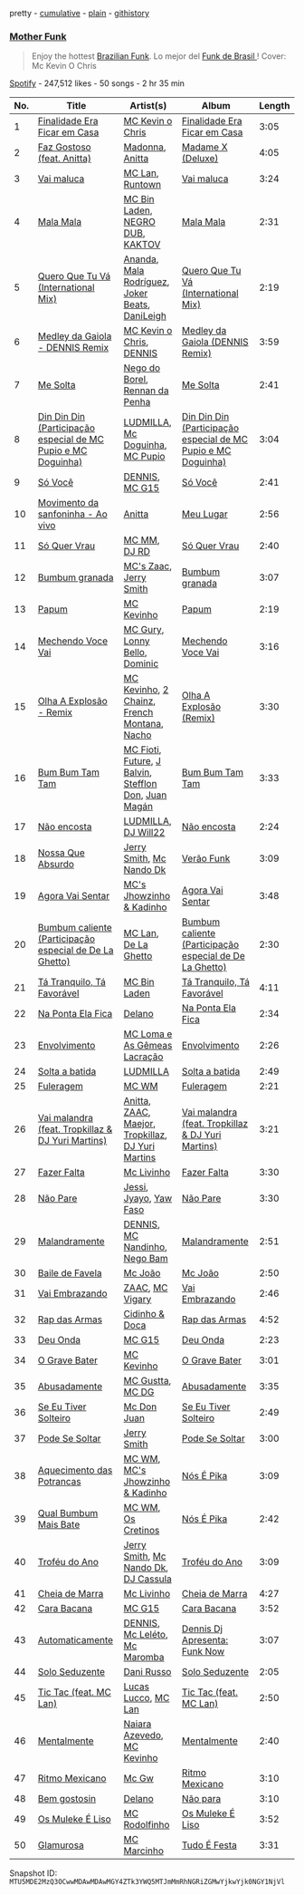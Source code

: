pretty - [cumulative](/playlists/cumulative/37i9dQZF1DXcyPBAlQvdpJ.md) - [plain](/playlists/plain/37i9dQZF1DXcyPBAlQvdpJ) - [githistory](https://github.githistory.xyz/mackorone/spotify-playlist-archive/blob/main/playlists/plain/37i9dQZF1DXcyPBAlQvdpJ)

### [Mother Funk](https://open.spotify.com/playlist/37i9dQZF1DXcyPBAlQvdpJ)

> Enjoy the hottest <a href="spotify:genre:funkbrazil">Brazilian Funk</a>\. Lo mejor del <a href="spotify:genre:funkbrazil">Funk de Brasil </a>! Cover: Mc Kevin O Chris

[Spotify](https://open.spotify.com/user/spotify) - 247,512 likes - 50 songs - 2 hr 35 min

| No. | Title | Artist(s) | Album | Length |
|---|---|---|---|---|
| 1 | [Finalidade Era Ficar em Casa](https://open.spotify.com/track/2Y73798F4zbbbvKT02fbtE) | [MC Kevin o Chris](https://open.spotify.com/artist/2UMj7NCbuqy1yUZmiSYGjJ) | [Finalidade Era Ficar em Casa](https://open.spotify.com/album/2Fm7ad2tXYu5LHKePgBLcP) | 3:05 |
| 2 | [Faz Gostoso \(feat\. Anitta\)](https://open.spotify.com/track/2SC14LGDbRWRlyLg9Wupa0) | [Madonna](https://open.spotify.com/artist/6tbjWDEIzxoDsBA1FuhfPW), [Anitta](https://open.spotify.com/artist/7FNnA9vBm6EKceENgCGRMb) | [Madame X \(Deluxe\)](https://open.spotify.com/album/1G2YEQPXaOj1JZwa3ZiGe8) | 4:05 |
| 3 | [Vai maluca](https://open.spotify.com/track/6yKUGTJaTcakKzeCQVnque) | [MC Lan](https://open.spotify.com/artist/4mb1xtQVGSK5dh8AbtwBiR), [Runtown](https://open.spotify.com/artist/6mMtnxEQkYoY5FfJIQ9Rhb) | [Vai maluca](https://open.spotify.com/album/5RjbKnAzSU2E3KSRGMZaxB) | 3:24 |
| 4 | [Mala Mala](https://open.spotify.com/track/2aFz1gShBOkqHCySK1NaNU) | [MC Bin Laden](https://open.spotify.com/artist/2PC0CLpUsoEQPNIZKg2ZX0), [NEGRO DUB](https://open.spotify.com/artist/65VS702SIPGgTpWgTQupMA), [KAKTOV](https://open.spotify.com/artist/4G8DaRnN7oPFkEJXwX2i94) | [Mala Mala](https://open.spotify.com/album/6w4wzUOyodLw8lEDgxipvI) | 2:31 |
| 5 | [Quero Que Tu Vá \(International Mix\)](https://open.spotify.com/track/0PrEC7N82UwV79gg0mXPMX) | [Ananda](https://open.spotify.com/artist/3ocjm34azq21UtebolrtKj), [Mala Rodríguez](https://open.spotify.com/artist/3Ces1OJeGOVGcUB0wPaPXJ), [Joker Beats](https://open.spotify.com/artist/7tsmrNpbLkT4xL1nzRLpCu), [DaniLeigh](https://open.spotify.com/artist/0XIKGBo9PnK1ApI5tZA60d) | [Quero Que Tu Vá \(International Mix\)](https://open.spotify.com/album/5NYFSmcnoYZIN74UwObK2i) | 2:19 |
| 6 | [Medley da Gaiola \- DENNIS Remix](https://open.spotify.com/track/7rLegaz7zKB6EtDNzcslKE) | [MC Kevin o Chris](https://open.spotify.com/artist/2UMj7NCbuqy1yUZmiSYGjJ), [DENNIS](https://open.spotify.com/artist/6xlRSRMLgZbsSNd0BMobwy) | [Medley da Gaiola \(DENNIS Remix\)](https://open.spotify.com/album/4w2mFsi8WKeGFklMhyipnb) | 3:59 |
| 7 | [Me Solta](https://open.spotify.com/track/5nqehpNGoRAz4wUFK3wT9k) | [Nego do Borel](https://open.spotify.com/artist/1B0Rp4SWGnFgGCPU5Pju6E), [Rennan da Penha](https://open.spotify.com/artist/7ecRwFks8F2vYad383BkKf) | [Me Solta](https://open.spotify.com/album/79k345pMXsXXi6doexvmFx) | 2:41 |
| 8 | [Din Din Din \(Participação especial de MC Pupio e MC Doguinha\)](https://open.spotify.com/track/78Q2gghkt8iLJ7J0Uc4QYb) | [LUDMILLA](https://open.spotify.com/artist/3CDoRporvSjdzTrm99a3gi), [Mc Doguinha](https://open.spotify.com/artist/6GX3y0u61X0EHZZogsQFbL), [MC Pupio](https://open.spotify.com/artist/0n9VWli2NkR8OqJS4dXTqw) | [Din Din Din \(Participação especial de MC Pupio e MC Doguinha\)](https://open.spotify.com/album/6laRHX70QNe2Wt3iWkc8wK) | 3:04 |
| 9 | [Só Você](https://open.spotify.com/track/4xc6RrWzEOdprPqYn9Cyen) | [DENNIS](https://open.spotify.com/artist/6xlRSRMLgZbsSNd0BMobwy), [MC G15](https://open.spotify.com/artist/3Nipsl6GVwwGyeAk0J29C6) | [Só Você](https://open.spotify.com/album/5HkCmKyKVNRpNspP9vM7de) | 2:41 |
| 10 | [Movimento da sanfoninha \- Ao vivo](https://open.spotify.com/track/2loApP0kPaim0BTDVP9F26) | [Anitta](https://open.spotify.com/artist/7FNnA9vBm6EKceENgCGRMb) | [Meu Lugar](https://open.spotify.com/album/1irawiP1fDHeb7hUNf9wxN) | 2:56 |
| 11 | [Só Quer Vrau](https://open.spotify.com/track/0DbNuTBlJ5ixoDdHZ523DT) | [MC MM](https://open.spotify.com/artist/3a5ydeAaojKa3CHWe5PVWK), [DJ RD](https://open.spotify.com/artist/0tvACMjTDrW7HCo4F2wiIb) | [Só Quer Vrau](https://open.spotify.com/album/3A3GhqfZV2xJ7qXOox8a1C) | 2:40 |
| 12 | [Bumbum granada](https://open.spotify.com/track/4SdTyIjA6FuADAN9W8sZjq) | [MC's Zaac](https://open.spotify.com/artist/13ySOy7rghkjVk5f5ChBW8), [Jerry Smith](https://open.spotify.com/artist/6OpOg5HVCc8xVf7OVrd5Fk) | [Bumbum granada](https://open.spotify.com/album/6g5NSnoGpHQ7pGA0pANEBV) | 3:07 |
| 13 | [Papum](https://open.spotify.com/track/0meYgE9n532T2GxRIQ4FFg) | [MC Kevinho](https://open.spotify.com/artist/1mXAhKnZEdF6rotyyd4GBi) | [Papum](https://open.spotify.com/album/3tFMDqGswZfRy3RX4Ek1bQ) | 2:19 |
| 14 | [Mechendo Voce Vai](https://open.spotify.com/track/6WOHqlRNvyvTIYWGTgKxPZ) | [MC Gury](https://open.spotify.com/artist/6fOyYqdh6p0ZWLs9zUDoyt), [Lonny Bello](https://open.spotify.com/artist/5Dm6nzgflFsiqwJraFSVQc), [Dominic](https://open.spotify.com/artist/7nY8uiLDsKXZMR8hVRjiZx) | [Mechendo Voce Vai](https://open.spotify.com/album/0FfgTedsNzwUksBwaFVF8J) | 3:16 |
| 15 | [Olha A Explosão \- Remix](https://open.spotify.com/track/5RBW30fFFVav2n0IqFj0fY) | [MC Kevinho](https://open.spotify.com/artist/1mXAhKnZEdF6rotyyd4GBi), [2 Chainz](https://open.spotify.com/artist/17lzZA2AlOHwCwFALHttmp), [French Montana](https://open.spotify.com/artist/6vXTefBL93Dj5IqAWq6OTv), [Nacho](https://open.spotify.com/artist/2ayNSoKPCRAfjp6hQ76hRu) | [Olha A Explosão \(Remix\)](https://open.spotify.com/album/69krsAEiMZ6nClROTNExfp) | 3:30 |
| 16 | [Bum Bum Tam Tam](https://open.spotify.com/track/6k2900NjJeVqZM55G3Danu) | [MC Fioti](https://open.spotify.com/artist/2W6kbe0nm96COrHzNmfLLd), [Future](https://open.spotify.com/artist/1RyvyyTE3xzB2ZywiAwp0i), [J Balvin](https://open.spotify.com/artist/1vyhD5VmyZ7KMfW5gqLgo5), [Stefflon Don](https://open.spotify.com/artist/2ExGrw6XpbtUAJHTLtUXUD), [Juan Magán](https://open.spotify.com/artist/1ackd5XprZEkH3McKbQD51) | [Bum Bum Tam Tam](https://open.spotify.com/album/1E6aIrYOcysBusmGfm2Pcm) | 3:33 |
| 17 | [Não encosta](https://open.spotify.com/track/3TLik0AUo5Ri65DFrEivd4) | [LUDMILLA](https://open.spotify.com/artist/3CDoRporvSjdzTrm99a3gi), [DJ Will22](https://open.spotify.com/artist/4WrL8YBVkibeodZIhBLjsn) | [Não encosta](https://open.spotify.com/album/0FVXKp0wuQJikYk6qg1cW3) | 2:24 |
| 18 | [Nossa Que Absurdo](https://open.spotify.com/track/1At2QJVYJwCGqKYeLLzjTH) | [Jerry Smith](https://open.spotify.com/artist/6OpOg5HVCc8xVf7OVrd5Fk), [Mc Nando Dk](https://open.spotify.com/artist/3lX6w0gmtgVeijiFxNz5O7) | [Verão Funk](https://open.spotify.com/album/3h7l0J9xaiY4aMOd4yS6E0) | 3:09 |
| 19 | [Agora Vai Sentar](https://open.spotify.com/track/0pDaqgIForVNO4jrtTxcWT) | [MC's Jhowzinho & Kadinho](https://open.spotify.com/artist/2Q4r4Epfaaho06ONTHx7OS) | [Agora Vai Sentar](https://open.spotify.com/album/39HSKuqaxE7NH3ZeJoKqdh) | 3:48 |
| 20 | [Bumbum caliente \(Participação especial de De La Ghetto\)](https://open.spotify.com/track/2WXpTKDvFRRAKKwaNbT6OW) | [MC Lan](https://open.spotify.com/artist/4mb1xtQVGSK5dh8AbtwBiR), [De La Ghetto](https://open.spotify.com/artist/3EiLUeyEcA6fbRPSHkG5kb) | [Bumbum caliente \(Participação especial de De La Ghetto\)](https://open.spotify.com/album/6D1FwIdsvzNSEKtOXKzTTU) | 2:30 |
| 21 | [Tá Tranquilo, Tá Favorável](https://open.spotify.com/track/1Wsyt5It2PYnht0aDYcNyR) | [MC Bin Laden](https://open.spotify.com/artist/2PC0CLpUsoEQPNIZKg2ZX0) | [Tá Tranquilo, Tá Favorável](https://open.spotify.com/album/570Y9gjImTqqZ3tnwcmo5N) | 4:11 |
| 22 | [Na Ponta Ela Fica](https://open.spotify.com/track/1OtZIaJBXo3Pe6nfaMsjKT) | [Delano](https://open.spotify.com/artist/5TmW0cFVEYEbypgTdSNNDn) | [Na Ponta Ela Fica](https://open.spotify.com/album/6gF531wpZQpmM84C9vaEjW) | 2:34 |
| 23 | [Envolvimento](https://open.spotify.com/track/3xhgrkZuPHxJBHwyBl5sOs) | [MC Loma e As Gêmeas Lacração](https://open.spotify.com/artist/6tdM5Njlln7nWkonCppW0u) | [Envolvimento](https://open.spotify.com/album/5bIJHBuvyTHfxXmy8ZUNyv) | 2:26 |
| 24 | [Solta a batida](https://open.spotify.com/track/4yjljBusKH0hgsIzHlF85T) | [LUDMILLA](https://open.spotify.com/artist/3CDoRporvSjdzTrm99a3gi) | [Solta a batida](https://open.spotify.com/album/37ENHzff2cXEOqVbJ4WjY4) | 2:49 |
| 25 | [Fuleragem](https://open.spotify.com/track/6tuzPD1zPPvwMbGiD0TBay) | [MC WM](https://open.spotify.com/artist/14D0I0RYqvIorkPL2EWoQh) | [Fuleragem](https://open.spotify.com/album/0tyHlKvPDsGxeCzqS12iPT) | 2:21 |
| 26 | [Vai malandra \(feat\. Tropkillaz & DJ Yuri Martins\)](https://open.spotify.com/track/6u0EAxf1OJTLS7CvInuNd7) | [Anitta](https://open.spotify.com/artist/7FNnA9vBm6EKceENgCGRMb), [ZAAC](https://open.spotify.com/artist/76Xa625geVw0Q7BdyxNjA2), [Maejor](https://open.spotify.com/artist/3XcCT5MPlQPWFTJyzXbfuX), [Tropkillaz](https://open.spotify.com/artist/5bzWtCkjIAMgN93gLt56SO), [DJ Yuri Martins](https://open.spotify.com/artist/0xA8Rmfl9di0sVaPl9AyR9) | [Vai malandra \(feat\. Tropkillaz & DJ Yuri Martins\)](https://open.spotify.com/album/64qlhmKkqbgdezGE9vP5YK) | 3:21 |
| 27 | [Fazer Falta](https://open.spotify.com/track/6vZbWgHWITDgEe6a2aOUqY) | [Mc Livinho](https://open.spotify.com/artist/7me0S5Z40qVWj3gzyK8aC3) | [Fazer Falta](https://open.spotify.com/album/2J6ZBAGXWlvjmUh01H4rC0) | 3:30 |
| 28 | [Não Pare](https://open.spotify.com/track/4wIUFSrHS8wR0ggNpmHsBS) | [Jessi](https://open.spotify.com/artist/0f8oDE74ZkCvIOamuwh306), [Jyayo](https://open.spotify.com/artist/2kyppI9RJmlA20LaOqdn2s), [Yaw Faso](https://open.spotify.com/artist/15DoyzRB8Y3fOIAOoZr3MV) | [Não Pare](https://open.spotify.com/album/7GCjgOvt3728sKyNDVpQsJ) | 3:30 |
| 29 | [Malandramente](https://open.spotify.com/track/7DRP2VOMpy1rrk3iYFLCW9) | [DENNIS](https://open.spotify.com/artist/6xlRSRMLgZbsSNd0BMobwy), [MC Nandinho](https://open.spotify.com/artist/4962T3pz7AkQQaDNVBbEXf), [Nego Bam](https://open.spotify.com/artist/2XxoyHwf1qOWsJIq8y83cw) | [Malandramente](https://open.spotify.com/album/23TjtX6Ibz6fbK1pmLhPjC) | 2:51 |
| 30 | [Baile de Favela](https://open.spotify.com/track/6MDu0AZX00nSST9qyXFsOB) | [Mc João](https://open.spotify.com/artist/0bNbdA9OJv2luvEQDYYyZP) | [Mc João](https://open.spotify.com/album/7xnSIDNUcEJAXtoTWQSoIo) | 2:50 |
| 31 | [Vai Embrazando](https://open.spotify.com/track/41RtcX3L4Ee6AzgZEBkMFC) | [ZAAC](https://open.spotify.com/artist/76Xa625geVw0Q7BdyxNjA2), [MC Vigary](https://open.spotify.com/artist/7kT7skfOOZaxMm52OqW2Oe) | [Vai Embrazando](https://open.spotify.com/album/2VwdSlB0N5SyiGREdLyo2Q) | 2:46 |
| 32 | [Rap das Armas](https://open.spotify.com/track/0EHKSDnAqGYn8amrsT31kk) | [Cidinho & Doca](https://open.spotify.com/artist/2rwHPBK5IvPCDr0QjKlgQc) | [Rap das Armas](https://open.spotify.com/album/4oo4xaeKJGhiN0YzpUH5CG) | 4:52 |
| 33 | [Deu Onda](https://open.spotify.com/track/0HiOQzcBkMLj2t5m3ghcbm) | [MC G15](https://open.spotify.com/artist/3Nipsl6GVwwGyeAk0J29C6) | [Deu Onda](https://open.spotify.com/album/2ksQI4wyde528WS4Ci7gGl) | 2:23 |
| 34 | [O Grave Bater](https://open.spotify.com/track/6cEJheMNRySY0kBB31jtdk) | [MC Kevinho](https://open.spotify.com/artist/1mXAhKnZEdF6rotyyd4GBi) | [O Grave Bater](https://open.spotify.com/album/661h9Og5Q2RglZLKe0u8Bi) | 3:01 |
| 35 | [Abusadamente](https://open.spotify.com/track/1kWwNpx68BMAjJeksmN3JV) | [MC Gustta](https://open.spotify.com/artist/1Rpp9XZ2UUDmW81JvQP1at), [MC DG](https://open.spotify.com/artist/7LFu0rTIuaK4oxkm80nZez) | [Abusadamente](https://open.spotify.com/album/3HwHCkqAgLm8HBKy3oggxZ) | 3:35 |
| 36 | [Se Eu Tiver Solteiro](https://open.spotify.com/track/2qbeAdBSEyCAHnhy5nNksF) | [Mc Don Juan](https://open.spotify.com/artist/7Lmrb6KcIzfkmgbtokjsAL) | [Se Eu Tiver Solteiro](https://open.spotify.com/album/5qIzZEdwb2LKLON2PqCsbX) | 2:49 |
| 37 | [Pode Se Soltar](https://open.spotify.com/track/3Je8dS5oCCvNNC4xBrrYpX) | [Jerry Smith](https://open.spotify.com/artist/6OpOg5HVCc8xVf7OVrd5Fk) | [Pode Se Soltar](https://open.spotify.com/album/6epG2Rr6xc15ekjPDFt4YX) | 3:00 |
| 38 | [Aquecimento das Potrancas](https://open.spotify.com/track/6852SvDaaCioBsZM6mYnqi) | [MC WM](https://open.spotify.com/artist/14D0I0RYqvIorkPL2EWoQh), [MC's Jhowzinho & Kadinho](https://open.spotify.com/artist/2Q4r4Epfaaho06ONTHx7OS) | [Nós É Pika](https://open.spotify.com/album/3v7t9wU4nH8yvKoYwP0RQn) | 3:09 |
| 39 | [Qual Bumbum Mais Bate](https://open.spotify.com/track/1dcKjcmJvaoUaYhqFKzzfF) | [MC WM](https://open.spotify.com/artist/14D0I0RYqvIorkPL2EWoQh), [Os Cretinos](https://open.spotify.com/artist/64TmPY6gR7164wIueE4vo0) | [Nós É Pika](https://open.spotify.com/album/3v7t9wU4nH8yvKoYwP0RQn) | 2:42 |
| 40 | [Troféu do Ano](https://open.spotify.com/track/4MdifWtRdG2iHCMSzbA7nA) | [Jerry Smith](https://open.spotify.com/artist/6OpOg5HVCc8xVf7OVrd5Fk), [Mc Nando Dk](https://open.spotify.com/artist/3lX6w0gmtgVeijiFxNz5O7), [DJ Cassula](https://open.spotify.com/artist/4jthJGVVXY7PUVXUvI56Ny) | [Troféu do Ano](https://open.spotify.com/album/3BQgCMCYcRf9t3V2nfBWgw) | 3:09 |
| 41 | [Cheia de Marra](https://open.spotify.com/track/4k1IrLxPtGF2qdSSFV5Ghw) | [Mc Livinho](https://open.spotify.com/artist/7me0S5Z40qVWj3gzyK8aC3) | [Cheia de Marra](https://open.spotify.com/album/4GEYyoMWwYRKeEUU6x6ZS4) | 4:27 |
| 42 | [Cara Bacana](https://open.spotify.com/track/1RljKrmC3uVtuP8w0RW2xk) | [MC G15](https://open.spotify.com/artist/3Nipsl6GVwwGyeAk0J29C6) | [Cara Bacana](https://open.spotify.com/album/1pFMw5CYSVB0mw9PzwBAUX) | 3:52 |
| 43 | [Automaticamente](https://open.spotify.com/track/6AaoEX192rJ6o3UFwG43sV) | [DENNIS](https://open.spotify.com/artist/6xlRSRMLgZbsSNd0BMobwy), [Mc Leléto](https://open.spotify.com/artist/7qga9VgjmVrAAawr8WwUAH), [Mc Maromba](https://open.spotify.com/artist/3o3p6fGYftm6nJpS6YJ11Q) | [Dennis Dj Apresenta: Funk Now](https://open.spotify.com/album/0do59jY4QowP4C8MkRlvz5) | 3:07 |
| 44 | [Solo Seduzente](https://open.spotify.com/track/7Molz97Ff2Bn8ToET7GUea) | [Dani Russo](https://open.spotify.com/artist/3hO9no9q7NErmoSlsAjJ2r) | [Solo Seduzente](https://open.spotify.com/album/695pxPi1SfU2YlPwi0aqoC) | 2:05 |
| 45 | [Tic Tac \(feat\. MC Lan\)](https://open.spotify.com/track/3SdYnX1212sx5X0N4Lj3Vb) | [Lucas Lucco](https://open.spotify.com/artist/06cd30Cv9US973Ika84gDw), [MC Lan](https://open.spotify.com/artist/4mb1xtQVGSK5dh8AbtwBiR) | [Tic Tac \(feat\. MC Lan\)](https://open.spotify.com/album/10UBmkw6e5Nu4gn0es7RvH) | 2:50 |
| 46 | [Mentalmente](https://open.spotify.com/track/0Chw8wzV8Fyjv8ahoCIr7u) | [Naiara Azevedo](https://open.spotify.com/artist/0jD7VeE1m2SdHbOWeCtB9l), [MC Kevinho](https://open.spotify.com/artist/1mXAhKnZEdF6rotyyd4GBi) | [Mentalmente](https://open.spotify.com/album/3AQPCZzBkYeekl94fTtoOv) | 2:40 |
| 47 | [Ritmo Mexicano](https://open.spotify.com/track/0SEq5iH5GdLdu4LBf9CzOW) | [Mc Gw](https://open.spotify.com/artist/0f1IECbrVV952unZkzrsg2) | [Ritmo Mexicano](https://open.spotify.com/album/5DCpaUsXmzXZbZ3ETGZOJv) | 3:10 |
| 48 | [Bem gostosin](https://open.spotify.com/track/0SKfV6E5xeKgBQn159vxAq) | [Delano](https://open.spotify.com/artist/5TmW0cFVEYEbypgTdSNNDn) | [Não para](https://open.spotify.com/album/60VSUd55MkWsYQu7axSJlR) | 3:10 |
| 49 | [Os Muleke É Liso](https://open.spotify.com/track/6OmKF6WW3eQtZzGQ4hDSOX) | [MC Rodolfinho](https://open.spotify.com/artist/4885EF8HYSK3OyCRe7yZIp) | [Os Muleke É Liso](https://open.spotify.com/album/4H8m7WqTAjfVBTcw7qgBDp) | 3:52 |
| 50 | [Glamurosa](https://open.spotify.com/track/5z2heUCSTRdGHWPy2gaOhs) | [MC Marcinho](https://open.spotify.com/artist/3ZJCmnY5iUo1M0UFFWDXGf) | [Tudo É Festa](https://open.spotify.com/album/194Bnhiszhqi3ljBwIHaqd) | 3:31 |

Snapshot ID: `MTU5MDE2MzQ3OCwwMDAwMDAwMGY4ZTk3YWQ5MTJmMmRhNGRiZGMwYjkwYjk0NGY1NjVl`
